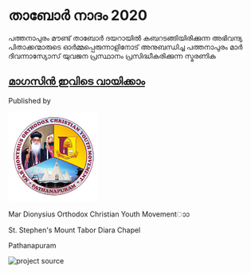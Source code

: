 # താബോര്‍ നാദം 2020

പത്തനാപുരം മൗണ്ട് താബോർ ദയറായിൽ കബറടങ്ങിയിരിക്കുന്ന അഭിവന്ദ്യ പിതാക്കന്മാരുടെ ഓർമ്മപ്പെരുന്നാളിനോട് അനുബന്ധിച്ച പത്തനാപുരം മാർ ദിവന്നാസ്യോസ് യുവജന പ്രസ്ഥാനം പ്രസിദ്ധീകരിക്കുന്ന സ്മരണിക

## [മാഗസിന്‍ ഇവിടെ വായിക്കാം](https://mardionysiusocym.github.io/tabornadham2020/home.html)


Published by 

![Mdocym](MDOCYMLOGO.png)

Mar Dionysius Orthodox Christian Youth Movementാാ

St. Stephen's Mount Tabor Diara Chapel

Pathanapuram


![project source](https://github.com/peterchege/FlipBook)
